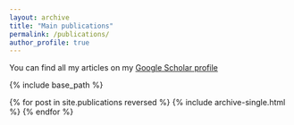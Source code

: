 ```yaml
---
layout: archive
title: "Main publications"
permalink: /publications/
author_profile: true
---
```


You can find all my articles on my [Google Scholar profile](https://scholar.google.com/citations?user=SraRlxoAAAAJ&hl=en)


{% include base_path %}

{% for post in site.publications reversed %}
  {% include archive-single.html %}
{% endfor %}
